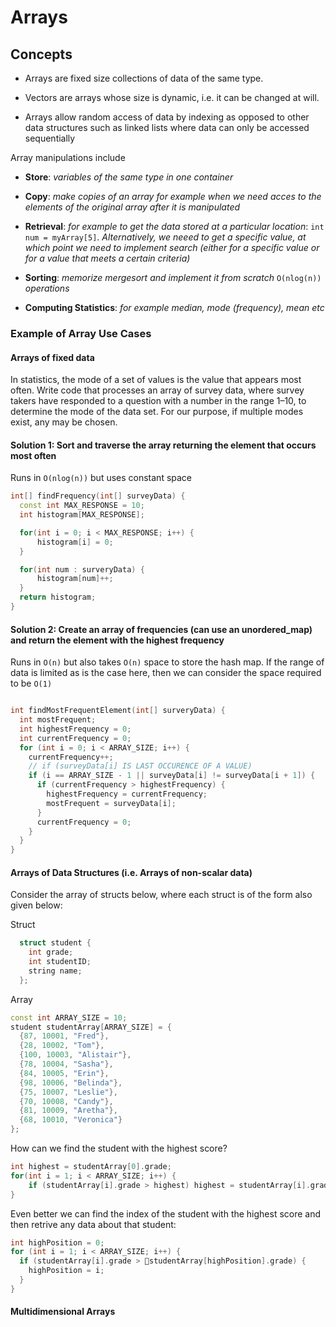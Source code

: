 # Arrays

## Concepts

- Arrays are fixed size collections of data of the same type. 
  
- Vectors are arrays whose size is dynamic, i.e. it can be changed at will.
  
- Arrays allow random access of data by indexing as opposed to other data structures such as linked lists where data can only be accessed sequentially

Array manipulations include

- **Store**: *variables of the same type in one container*
  
- **Copy**: *make copies of an array for example when we need acces to the elements of the original array after it is manipulated*
  
- **Retrieval**: *for example to get the data stored at a particular location*: ```int num = myArray[5]```. *Alternatively, we neeed to get a specific value, at which point we need to implement search (either for a specific value or for a value that meets a certain criteria)*
  
- **Sorting**: *memorize mergesort and implement it from scratch* ```O(nlog(n))``` *operations*
- **Computing Statistics**: *for example median, mode (frequency), mean etc*

### Example of Array Use Cases

#### Arrays of fixed data

In statistics, the mode of a set of values is the value that appears most often. Write
code that processes an array of survey data, where survey takers have responded to
a question with a number in the range 1–10, to determine the mode of the data set.
For our purpose, if multiple modes exist, any may be chosen.

#### Solution 1: Sort and traverse the array returning the element that occurs most often

Runs in ```O(nlog(n))``` but uses constant space

```c++
int[] findFrequency(int[] surveyData) {
  const int MAX_RESPONSE = 10;
  int histogram[MAX_RESPONSE];

  for(int i = 0; i < MAX_RESPONSE; i++) {
      histogram[i] = 0;
  }

  for(int num : surveryData) {
      histogram[num]++;
  }
  return histogram;
}
```

#### Solution 2: Create an array of frequencies (can use an unordered_map) and return the element with the highest frequency

Runs in ```O(n)``` but also takes ```O(n)``` space to store the hash map. If the range of data is limited as is the case here, then we can consider the space required to be ```O(1)```

```c++

int findMostFrequentElement(int[] surveryData) {
  int mostFrequent;
  int highestFrequency = 0;
  int currentFrequency = 0;
  for (int i = 0; i < ARRAY_SIZE; i++) {
    currentFrequency++;
    // if (surveyData[i] IS LAST OCCURENCE OF A VALUE)
    if (i == ARRAY_SIZE - 1 || surveyData[i] != surveyData[i + 1]) {
      if (currentFrequency > highestFrequency) {
        highestFrequency = currentFrequency;
        mostFrequent = surveyData[i];
      }
      currentFrequency = 0;
    }
  }
}
```

#### Arrays of Data Structures (i.e. Arrays of non-scalar data)

Consider the array of structs below, where each struct is of the form also given below:

Struct 

```c++
  struct student {
    int grade;
    int studentID;
    string name;
  };
```

Array

```c++
const int ARRAY_SIZE = 10;
student studentArray[ARRAY_SIZE] = {
  {87, 10001, "Fred"},
  {28, 10002, "Tom"},
  {100, 10003, "Alistair"},
  {78, 10004, "Sasha"},
  {84, 10005, "Erin"},
  {98, 10006, "Belinda"},
  {75, 10007, "Leslie"},
  {70, 10008, "Candy"},
  {81, 10009, "Aretha"},
  {68, 10010, "Veronica"}
};
```

How can we find the student with the highest score?

```c++
int highest = studentArray[0].grade;
for(int i = 1; i < ARRAY_SIZE; i++) {
    if (studentArray[i].grade > highest) highest = studentArray[i].grade;
}

```

Even better we can find the index of the student with the highest score and then retrive any data about that student:

```c++
int highPosition = 0;
for (int i = 1; i < ARRAY_SIZE; i++) {
  if (studentArray[i].grade > studentArray[highPosition].grade) {
    highPosition = i;
  }
}
```

#### Multidimensional Arrays